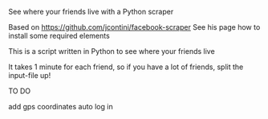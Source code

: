 See where your friends live with a Python scraper

Based on https://github.com/jcontini/facebook-scraper See his page how to install some required elements

This is a script written in Python to see where your friends live

It takes 1 minute for each friend, so if you have a lot of friends, split the input-file up!

TO DO

add gps coordinates
auto log in
